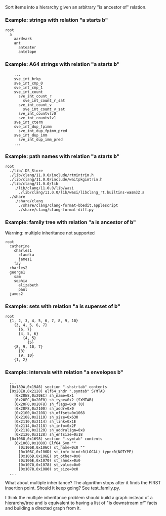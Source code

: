 Sort items into a hierarchy given an arbitrary "is ancestor of" relation.

### Example: strings with relation "a starts b"

```
root
  a
    aardvark
    ant
      anteater
      antelope
```

### Example: A64 strings with relation "a starts b"

```
    ...
    sve_int_brkp
    sve_int_cmp_0
    sve_int_cmp_1
    sve_int_count
      sve_int_count_r
        sve_int_count_r_sat
      sve_int_count_v
        sve_int_count_v_sat
      sve_int_countvlv0
      sve_int_countvlv1
    sve_int_cterm
    sve_int_dup_fpimm
      sve_int_dup_fpimm_pred
    sve_int_dup_imm
      sve_int_dup_imm_pred
    ...
```

### Example: path names with relation "a starts b"

```
root
  ./lib/.DS_Store
  ./lib/clang/11.0.0/include/rtmintrin.h
  ./lib/clang/11.0.0/include/waitpkgintrin.h
  ./lib/clang/11.0.0/lib
    ./lib/clang/11.0.0/lib/wasi
      ./lib/clang/11.0.0/lib/wasi/libclang_rt.builtins-wasm32.a
  ./share
    ./share/clang
      ./share/clang/clang-format-bbedit.applescript
      ./share/clang/clang-format-diff.py
```

### Example: family tree with relation "a is ancestor of b"

Warning: multiple inheritance not supported

```
root
  catherine
    charles1
      claudia
      james1
    fay
  charles2
  george1
    sam
    sophia
      elizabeth
      paul
  james2
```

### Example: sets with relation "a is superset of b"

```
root
  {1, 2, 3, 4, 5, 6, 7, 8, 9, 10}
    {3, 4, 5, 6, 7}
      {6, 7}
      {4, 5, 6}
        {4, 5}
          {5}
    {8, 9, 10, 7}
      {8}
      {9, 10}
    {1, 2}
```

### Example: intervals with relation "a envelopes b"

```
  ...
  [0x189A,0x19A6) section ".shstrtab" contents
  [0x20E8,0x2128) elf64_shdr ".symtab" SYMTAB
    [0x20E8,0x20EC) sh_name=0x1
    [0x20EC,0x20F0) sh_type=0x2 (SYMTAB)
    [0x20F0,0x20F8) sh_flags=0x0 (0)
    [0x20F8,0x2100) sh_addr=0x0
    [0x2100,0x2108) sh_offset=0x1068
    [0x2108,0x2110) sh_size=0x630
    [0x2110,0x2114) sh_link=0x1E
    [0x2114,0x2118) sh_info=0x2F
    [0x2118,0x2120) sh_addralign=0x8
    [0x2120,0x2128) sh_entsize=0x18
  [0x1068,0x1698) section ".symtab" contents
    [0x1068,0x1080) Elf64_Sym ""
      [0x1068,0x106C) st_name=0x0 ""
      [0x106C,0x106D) st_info bind:0(LOCAL) type:0(NOTYPE)
      [0x106D,0x106E) st_other=0x0
      [0x106E,0x1070) st_shndx=0x0
      [0x1070,0x1078) st_value=0x0
      [0x1078,0x1080) st_size=0x0
  ...
```

What about multiple inheritance? The algorithm stops after it finds the FIRST insertion point. Should it keep going? See test\_family.py.

I think the multiple inheritance problem should build a graph instead of a hierarchy/tree and is equivalent to having a list of "is downstream of" facts and building a directed graph from it.
